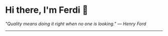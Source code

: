 <h1>Hi there, I'm Ferdi 👋</h1>

<p><em>
  "Quality means doing it right when no one is looking." — Henry Ford
</em></p>

---
